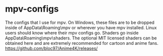 # mpv-configs
The configs that I use for mpv. On Windows, these files are to be dropped inside of AppData\Roaming\mpv or wherever you have mpv installed. Linux users should know where their mpv configs go. Shaders go inside AppData\Roaming\mpv\shaders. The optional MIT licensed shaders can be obtained here and are extremely recommended for cartoon and anime fans. https://github.com/bloc97/Anime4K/releases/

